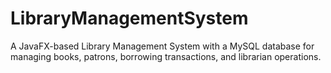 # LibraryManagementSystem
A JavaFX-based Library Management System with a MySQL database for managing books, patrons, borrowing transactions, and librarian operations.
